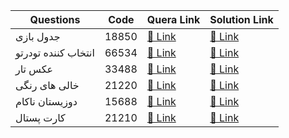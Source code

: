 | Questions  | Code | Quera Link | Solution Link |
| ------------- | ------------- | ------------- | ------------- |
|  جدول بازی | 18850 | [🔗 Link](https://quera.ir/problemset/technology/18850/%D8%B3%D8%A4%D8%A7%D9%84-%D9%81%D8%B1%D8%A7%D9%86%D8%AA-%D8%A7%D9%86%D8%AF-%D8%AC%D8%AF%D9%88%D9%84%D8%A8%D8%A7%D8%B2%DB%8C) | [🔗 Link](https://github.com/0x73am43l/QueraChallenge/tree/main/Technology/jadval-bazi) |
|  انتخاب کننده تودرتو | 66534 | [🔗 Link](https://quera.ir/problemset/technology/66543/%D8%B3%D8%A4%D8%A7%D9%84-%D9%81%D8%B1%D8%A7%D9%86%D8%AA-%D8%A7%D9%86%D8%AF-%D8%A7%D9%86%D8%AA%D8%AE%D8%A7%D8%A8%DA%A9%D9%86%D9%86%D8%AF%D9%87-%D8%AA%D9%88%D8%AF%D8%B1%D8%AA%D9%88) | [🔗 Link](https://github.com/0x73am43l/QueraChallenge/tree/main/Technology/nested-selector2) |
|   عکس تار | 33488 | [🔗 Link](https://quera.ir/problemset/technology/33488/%D8%B3%D8%A4%D8%A7%D9%84-%D9%81%D8%B1%D8%A7%D9%86%D8%AA-%D8%A7%D9%86%D8%AF-%D8%B9%DA%A9%D8%B3-%D8%AA%D8%A7%D8%B1) | [🔗 Link](https://github.com/0x73am43l/QueraChallenge/tree/main/Technology/blurimage) |
|  خالی های رنگی | 21220 | [🔗 Link](https://quera.ir/problemset/technology/21220/%D8%B3%D8%A4%D8%A7%D9%84-%D9%81%D8%B1%D8%A7%D9%86%D8%AA-%D8%A7%D9%86%D8%AF-%D8%AE%D8%A7%D9%84%DB%8C%D9%87%D8%A7%DB%8C-%D8%B1%D9%86%DA%AF%DB%8C) | [🔗 Link](https://github.com/0x73am43l/QueraChallenge/tree/main/Technology/colorful-empties) |
|  دوزیستان ناکام | 15688 | [🔗 Link](https://quera.ir/problemset/technology/15688/%D8%B3%D8%A4%D8%A7%D9%84-%D9%81%D8%B1%D8%A7%D9%86%D8%AA-%D8%A7%D9%86%D8%AF-%D8%AF%D9%88%D8%B2%DB%8C%D8%B3%D8%AA%D8%A7%D9%86-%D9%86%D8%A7%DA%A9%D8%A7%D9%85) | [🔗 Link](https://github.com/0x73am43l/QueraChallenge/tree/main/Technology/Dozistan%20-%20Nakaam) |
|  کارت پستال | 21210 | [🔗 Link](https://quera.ir/problemset/technology/21210/%D8%B3%D8%A4%D8%A7%D9%84-%D8%AC%D9%86%DA%AF%D9%88-%DA%A9%D8%A7%D8%B1%D8%AA-%D9%BE%D8%B3%D8%AA%D8%A7%D9%84) | [🔗 Link](https://github.com/0x73am43l/QueraChallenge/tree/main/Technology/Cart%20Postal) |
